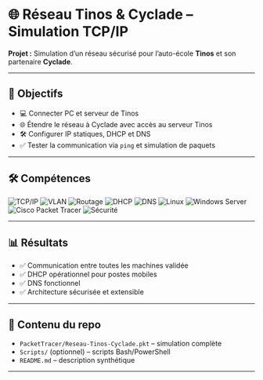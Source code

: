 # 🌐 Réseau Tinos & Cyclade – Simulation TCP/IP

**Projet :** Simulation d’un réseau sécurisé pour l’auto-école **Tinos** et son partenaire **Cyclade**.  

---

## 🎯 Objectifs
- 💻 Connecter PC et serveur de Tinos  
- 🌐 Étendre le réseau à Cyclade avec accès au serveur Tinos  
- 🛠 Configurer IP statiques, DHCP et DNS  
- ✅ Tester la communication via `ping` et simulation de paquets  

---

## 🛠 Compétences
![TCP/IP](https://img.shields.io/badge/TCP-IP-blue) ![VLAN](https://img.shields.io/badge/VLAN-lightgrey) ![Routage](https://img.shields.io/badge/Routage-orange) ![DHCP](https://img.shields.io/badge/DHCP-green) ![DNS](https://img.shields.io/badge/DNS-yellow) ![Linux](https://img.shields.io/badge/Linux-red) ![Windows Server](https://img.shields.io/badge/Windows_Server-blueviolet) ![Cisco Packet Tracer](https://img.shields.io/badge/Cisco_PacketTracer-lightblue) ![Sécurité](https://img.shields.io/badge/Sécurité-darkred)  

---

## 📊 Résultats
- ✅ Communication entre toutes les machines validée  
- ✅ DHCP opérationnel pour postes mobiles  
- ✅ DNS fonctionnel  
- ✅ Architecture sécurisée et extensible  

---

## 📂 Contenu du repo
- `PacketTracer/Reseau-Tinos-Cyclade.pkt` – simulation complète  
- `Scripts/` (optionnel) – scripts Bash/PowerShell  
- `README.md` – description synthétique  

---

